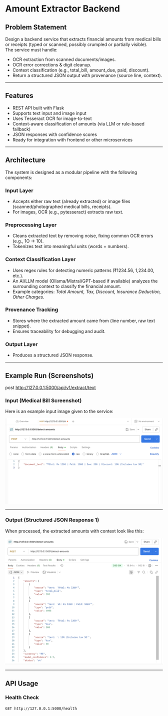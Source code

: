 #  Amount Extractor Backend

##  Problem Statement
Design a backend service that extracts financial amounts from medical bills or receipts (typed or scanned, possibly crumpled or partially visible).  
The service must handle:
- OCR extraction from scanned documents/images.
- OCR error corrections & digit cleanup.
- Context classification (e.g., total_bill, amount_due, paid, discount).
- Return a structured JSON output with provenance (source line, context).

---

##  Features
-  REST API built with Flask
-  Supports text input and image input
-  Uses Tesseract OCR for image-to-text
-  Context-aware classification of amounts (via LLM or rule-based fallback)
-  JSON responses with confidence scores
-  Ready for integration with frontend or other microservices

---

##  Architecture
The system is designed as a modular pipeline with the following components:

### Input Layer
- Accepts either raw text (already extracted) or image files (scanned/photographed medical bills, receipts).  
- For images, OCR (e.g., pytesseract) extracts raw text.  

### Preprocessing Layer
- Cleans extracted text by removing noise, fixing common OCR errors (e.g., 1O → 10).  
- Tokenizes text into meaningful units (words + numbers).  

### Context Classification Layer
- Uses regex rules for detecting numeric patterns (₹1234.56, 1,234.00, etc.).  
- An AI/LLM model (Ollama/Mistral/GPT-based if available) analyzes the surrounding context to classify the financial amount.  
- Example categories: *Total Amount, Tax, Discount, Insurance Deduction, Other Charges.*

### Provenance Tracking
- Stores where the extracted amount came from (line number, raw text snippet).  
- Ensures traceability for debugging and audit.  

### Output Layer
- Produces a structured JSON response.  

---

## Example Run (Screenshots)
post http://127.0.0.1:5000/api/v1/extract/text
### Input (Medical Bill Screenshot)
Here is an example input image given to the service:  

![Input Medical Bill](images/input.png)

---

### Output (Structured JSON Response 1)
When processed, the extracted amounts with context look like this:  

![Output Example 1](images/output.png)



---

## API Usage

### Health Check
```bash
GET http://127.0.0.1:5000/health
